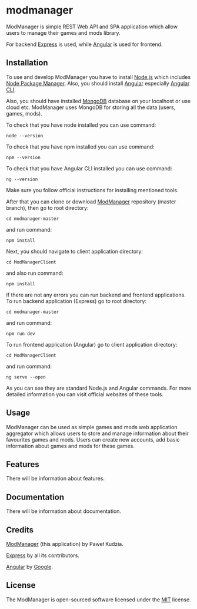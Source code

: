 # modmanager
ModManager is simple REST Web API and SPA application which allow users to manage their games and mods library.

For backend [Express](https://expressjs.com/) is used, while [Angular](https://angular.io/) is used for frontend.

## Installation

To use and develop ModManager you have to install [Node.js](https://nodejs.org/en/) which includes [Node Package Manager](https://www.npmjs.com/get-npm). Also, you should install [Angular](https://angular.io/) especially [Angular CLI](https://angular.io/cli).

Also, you should have installed [MongoDB](https://www.mongodb.com/) database on your localhost or use cloud etc. ModManager uses MongoDB for storing all the data (users, games, mods).

To check that you have node installed you can use command:

```node --version```

To check that you have npm installed you can use command:

```npm --version```

To check that you have Angular CLI installed you can use command:

```ng --version```

Make sure you follow official instructions for installing mentioned tools.

After that you can clone or download [ModManager](https://github.com/pawelkudzia/modmanager) repository (master branch), then go to root directory:

```cd modmanager-master```

and run command:

```npm install```

Next, you should navigate to client application directory:

```cd ModManagerClient```

and also run command:

```npm install```

If there are not any errors you can run backend and frontend applications. To run backend application (Express) go to root directory:

```cd modmanager-master```

and run command:

```npm run dev```

To run frontend application (Angular) go to client application directory:

```cd ModManagerClient```

and run command:

```ng serve --open```

As you can see they are standard Node.js and Angular commands. For more detailed information you can visit official websites of these tools.

## Usage

ModManager can be used as simple games and mods web application aggregator which allows users to store and manage information about their favourites games and mods. Users can create new accounts, add basic information about games and mods for these games.

## Features

There will be information about features.

## Documentation

There will be information about documentation.

## Credits

[ModManager](https://github.com/pawelkudzia/modmanager) (this application) by Paweł Kudzia.

[Express](https://expressjs.com/) by all its contributors.

[Angular](https://angular.io/) by [Google](https://about.google/).

## License

The ModManager is open-sourced software licensed under the [MIT](https://github.com/pawelkudzia/modmanager/blob/master/LICENSE) license.
